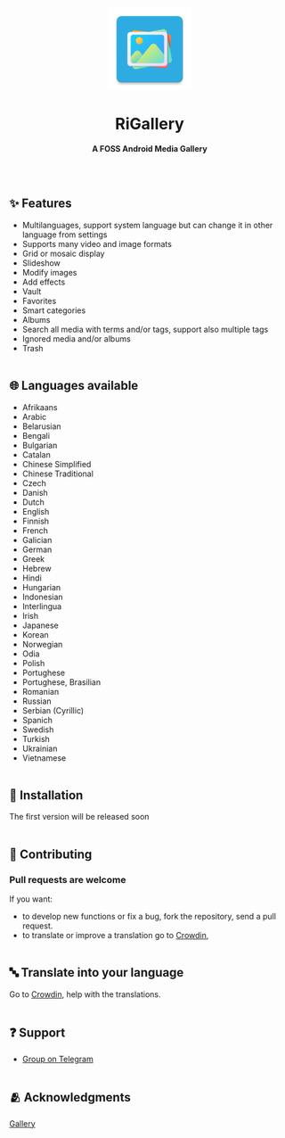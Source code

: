 <div align="center">
<img src ="/docs/logo.webp" width="150" height="150" />

# RiGallery
**A FOSS Android Media Gallery**
</div>
<br><br>
<!--
<a href="https://github.com/fast4x/RiGallery/releases"><img src="https://img.shields.io/github/downloads/fast4x/RiGallery/total?label=Total%20Downloads"></a>
<a href="https://github.com/fast4x/RiGallery/releases/latest"><img src="https://img.shields.io/github/downloads/fast4x/RiGallery/latest/total?label=Downloads%20of%20latest%20Release"></a>
<a href="https://github.com/fast4x/RiGallery/releases/latest"><img src="https://img.shields.io/github/v/release/fast4x/RiGallery?label=Release"></a>
-->

## ✨ Features
- Multilanguages, support system language but can change it in other language from settings
- Supports many video and image formats
- Grid or mosaic display
- Slideshow
- Modify images
- Add effects
- Vault
- Favorites
- Smart categories
- Albums
- Search all media with terms and/or tags, support also multiple tags
- Ignored media and/or albums
- Trash
<br><br>


## 🌐 Languages available
- Afrikaans
- Arabic
- Belarusian
- Bengali
- Bulgarian
- Catalan
- Chinese Simplified
- Chinese Traditional
- Czech
- Danish
- Dutch
- English
- Finnish
- French
- Galician
- German
- Greek
- Hebrew
- Hindi
- Hungarian
- Indonesian
- Interlingua
- Irish
- Japanese
- Korean
- Norwegian
- Odia
- Polish
- Portughese
- Portughese, Brasilian
- Romanian
- Russian
- Serbian (Cyrillic)
- Spanich
- Swedish
- Turkish
- Ukrainian
- Vietnamese
<br><br>

## 📲 Installation
The first version will be released soon
<br><br>

## 🤝 Contributing
### Pull requests are welcome

If you want:
* to develop new functions or fix a bug, fork the repository, send a pull request.
* to translate or improve a translation go to [Crowdin](https://crowdin.com/project/rigallery/invite?h=b33f24d63f12879f8b330e379e2097692431908),
<br><br>

## 🔤 Translate into your language
Go to [Crowdin](https://crowdin.com/project/rigallery/invite?h=b33f24d63f12879f8b330e379e2097692431908), help with the translations.
<br><br>

## ❓ Support
- [Group on Telegram ](https://t.me/rigallery_app)
<br><br>

## 🫂 Acknowledgments
[Gallery](https://github.com/IacobIonut01/Gallery)
